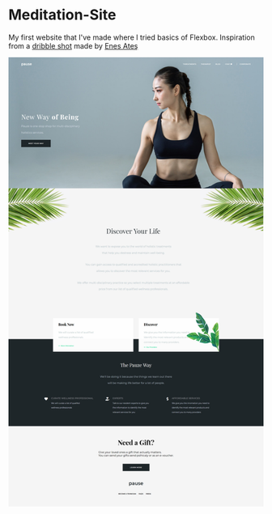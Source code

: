 # Meditation-Site
My first website that I've made where I tried basics of Flexbox. 
Inspiration from a [dribble shot](https://dribbble.com/shots/3397712-Pauze-Homepage) made by [Enes Ateş](https://dribbble.com/enesates)



![alt text](https://github.com/DEmanderbag/Meditation-Site/blob/master/meditation-site/images/Screenshot_2019-08-01%20Meditation%20site.jpg)
